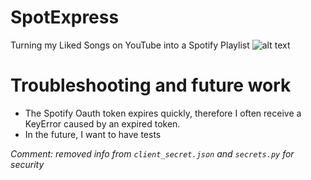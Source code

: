 # SpotExpress
Turning my Liked Songs on YouTube into a Spotify Playlist
![alt text](https://1000logos.net/wp-content/uploads/2017/08/Spotify-Logo.png)


# Troubleshooting and future work
- The Spotify Oauth token expires quickly, therefore I often receive a KeyError caused by an expired token. 
- In the future, I want to have tests


*Comment: removed info from `client_secret.json` and `secrets.py` for security*
